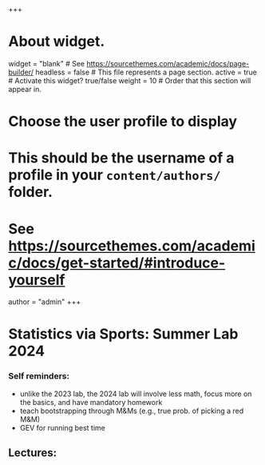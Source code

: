 +++
# About widget.
widget = "blank"  # See https://sourcethemes.com/academic/docs/page-builder/
headless = false  # This file represents a page section.
active = true  # Activate this widget? true/false
weight = 10  # Order that this section will appear in.

# Choose the user profile to display
# This should be the username of a profile in your `content/authors/` folder.
# See https://sourcethemes.com/academic/docs/get-started/#introduce-yourself
author = "admin"
+++

# Statistics via Sports: Summer Lab 2024

### Self reminders:
* unlike the 2023 lab, the 2024 lab will involve less math, focus more on the basics, and have mandatory homework
* teach bootstrapping through M&Ms (e.g., true prob. of picking a red M&M)
* GEV for running best time

## Lectures:





